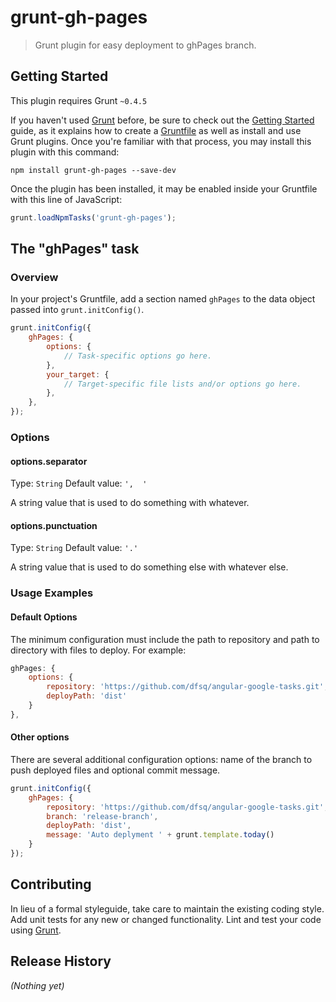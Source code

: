 # grunt-gh-pages

> Grunt plugin for easy deployment to ghPages branch.

## Getting Started
This plugin requires Grunt `~0.4.5`

If you haven't used [Grunt](http://gruntjs.com/) before, be sure to check out the [Getting Started](http://gruntjs.com/getting-started) guide, as it explains how to create a [Gruntfile](http://gruntjs.com/sample-gruntfile) as well as install and use Grunt plugins. Once you're familiar with that process, you may install this plugin with this command:

```shell
npm install grunt-gh-pages --save-dev
```

Once the plugin has been installed, it may be enabled inside your Gruntfile with this line of JavaScript:

```js
grunt.loadNpmTasks('grunt-gh-pages');
```

## The "ghPages" task

### Overview
In your project's Gruntfile, add a section named `ghPages` to the data object passed into `grunt.initConfig()`.

```js
grunt.initConfig({
    ghPages: {
        options: {
            // Task-specific options go here.
        },
        your_target: {
            // Target-specific file lists and/or options go here.
        },
    },
});
```

### Options

#### options.separator
Type: `String`
Default value: `',  '`

A string value that is used to do something with whatever.

#### options.punctuation
Type: `String`
Default value: `'.'`

A string value that is used to do something else with whatever else.

### Usage Examples

#### Default Options
The minimum configuration must include the path to repository and path to directory with files to deploy. For example:

```js
ghPages: {
	options: {
		repository: 'https://github.com/dfsq/angular-google-tasks.git',
		deployPath: 'dist'
	}
},
```

#### Other options
There are several additional configuration options: name of the branch to push deployed files and optional commit message.

```js
grunt.initConfig({
    ghPages: {
    	repository: 'https://github.com/dfsq/angular-google-tasks.git',
    	branch: 'release-branch',
    	deployPath: 'dist',
    	message: 'Auto deplyment ' + grunt.template.today()
    }
});
```

## Contributing
In lieu of a formal styleguide, take care to maintain the existing coding style. Add unit tests for any new or changed functionality. Lint and test your code using [Grunt](http://gruntjs.com/).

## Release History
_(Nothing yet)_
